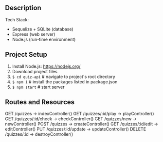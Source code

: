 ## Description

Tech Stack:
* Sequelize + SQLite (database)
* Express (web server)
* Node.js (run-time environment)

## Project Setup
1. Install Node.js: https://nodejs.org/
2. Download project files
3. ``` $ cd quiz-api ``` # navigate to project's root directory
4. ``` $ npm i ``` # install the packages listed in package.json
5. ``` $ npm start ``` # start server

## Routes and Resources

   GET     /quizzes                ->  indexController()
   GET     /quizzes/:id/play       ->  playController()
   GET     /quizzes/:id/check      ->  checkController()
   GET     /quizzes/new            ->  newController()
   POST    /quizzes                ->  createController()
   GET     /quizzes/:id/edit       ->  editController()
   PUT     /quizzes/:id/update     -> updateController()
   DELETE  /quizzes/:id            -> destroyController()